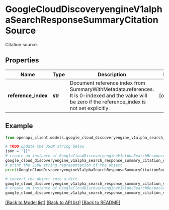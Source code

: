 # GoogleCloudDiscoveryengineV1alphaSearchResponseSummaryCitationSource

Citation source.

## Properties

Name | Type | Description | Notes
------------ | ------------- | ------------- | -------------
**reference_index** | **str** | Document reference index from SummaryWithMetadata.references. It is 0-indexed and the value will be zero if the reference_index is not set explicitly. | [optional] 

## Example

```python
from openapi_client.models.google_cloud_discoveryengine_v1alpha_search_response_summary_citation_source import GoogleCloudDiscoveryengineV1alphaSearchResponseSummaryCitationSource

# TODO update the JSON string below
json = "{}"
# create an instance of GoogleCloudDiscoveryengineV1alphaSearchResponseSummaryCitationSource from a JSON string
google_cloud_discoveryengine_v1alpha_search_response_summary_citation_source_instance = GoogleCloudDiscoveryengineV1alphaSearchResponseSummaryCitationSource.from_json(json)
# print the JSON string representation of the object
print(GoogleCloudDiscoveryengineV1alphaSearchResponseSummaryCitationSource.to_json())

# convert the object into a dict
google_cloud_discoveryengine_v1alpha_search_response_summary_citation_source_dict = google_cloud_discoveryengine_v1alpha_search_response_summary_citation_source_instance.to_dict()
# create an instance of GoogleCloudDiscoveryengineV1alphaSearchResponseSummaryCitationSource from a dict
google_cloud_discoveryengine_v1alpha_search_response_summary_citation_source_from_dict = GoogleCloudDiscoveryengineV1alphaSearchResponseSummaryCitationSource.from_dict(google_cloud_discoveryengine_v1alpha_search_response_summary_citation_source_dict)
```
[[Back to Model list]](../README.md#documentation-for-models) [[Back to API list]](../README.md#documentation-for-api-endpoints) [[Back to README]](../README.md)


